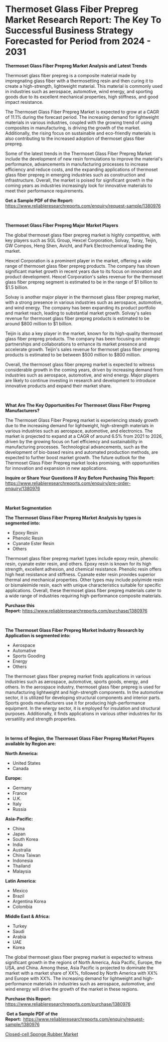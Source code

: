 <p><h1>Thermoset Glass Fiber Prepreg Market Research Report: The Key To Successful Business Strategy Forecasted for Period from 2024 - 2031</h1></p><p><strong>Thermoset Glass Fiber Prepreg Market Analysis and Latest Trends</strong></p>
<p><p>Thermoset glass fiber prepreg is a composite material made by impregnating glass fiber with a thermosetting resin and then curing it to create a high-strength, lightweight material. This material is commonly used in industries such as aerospace, automotive, wind energy, and sporting goods due to its excellent mechanical properties, high stiffness, and good impact resistance.</p><p>The Thermoset Glass Fiber Prepreg Market is expected to grow at a CAGR of 11.1% during the forecast period. The increasing demand for lightweight materials in various industries, coupled with the growing trend of using composites in manufacturing, is driving the growth of the market. Additionally, the rising focus on sustainable and eco-friendly materials is also contributing to the increased adoption of thermoset glass fiber prepreg.</p><p>Some of the latest trends in the Thermoset Glass Fiber Prepreg Market include the development of new resin formulations to improve the material's performance, advancements in manufacturing processes to increase efficiency and reduce costs, and the expanding applications of thermoset glass fiber prepreg in emerging industries such as construction and infrastructure. Overall, the market is poised for significant growth in the coming years as industries increasingly look for innovative materials to meet their performance requirements.</p></p>
<p><strong>Get a Sample PDF of the Report:&nbsp;</strong> <a href="https://www.reliableresearchreports.com/enquiry/request-sample/1380976">https://www.reliableresearchreports.com/enquiry/request-sample/1380976</a></p>
<p>&nbsp;</p>
<p><strong>Thermoset Glass Fiber Prepreg Major Market Players</strong></p>
<p><p>The global thermoset glass fiber prepreg market is highly competitive, with key players such as SGL Group, Hexcel Corporation, Solvay, Toray, Teijin, GW Compos, Heng Shen, Avicht, and Park Electrochemical leading the market. </p><p>Hexcel Corporation is a prominent player in the market, offering a wide range of thermoset glass fiber prepreg products. The company has shown significant market growth in recent years due to its focus on innovation and product development. Hexcel Corporation's sales revenue for the thermoset glass fiber prepreg segment is estimated to be in the range of $1 billion to $1.5 billion.</p><p>Solvay is another major player in the thermoset glass fiber prepreg market, with a strong presence in various industries such as aerospace, automotive, and wind energy. The company has been expanding its product portfolio and market reach, leading to substantial market growth. Solvay's sales revenue for thermoset glass fiber prepreg products is estimated to be around $800 million to $1 billion.</p><p>Teijin is also a key player in the market, known for its high-quality thermoset glass fiber prepreg products. The company has been focusing on strategic partnerships and collaborations to enhance its market presence and accelerate growth. Teijin's sales revenue for thermoset glass fiber prepreg products is estimated to be between $500 million to $800 million.</p><p>Overall, the thermoset glass fiber prepreg market is expected to witness considerable growth in the coming years, driven by increasing demand from industries such as aerospace, automotive, and wind energy. Major players are likely to continue investing in research and development to introduce innovative products and expand their market share.</p></p>
<p>&nbsp;</p>
<p><strong>What Are The Key Opportunities For Thermoset Glass Fiber Prepreg Manufacturers?</strong></p>
<p><p>The Thermoset Glass Fiber Prepreg market is experiencing steady growth due to the increasing demand for lightweight, high-strength materials in various industries such as aerospace, automotive, and electronics. The market is projected to expand at a CAGR of around 6.5% from 2021 to 2026, driven by the growing focus on fuel efficiency and sustainability in manufacturing processes. Technological advancements, such as the development of bio-based resins and automated production methods, are expected to further boost market growth. The future outlook for the Thermoset Glass Fiber Prepreg market looks promising, with opportunities for innovation and expansion in new applications.</p></p>
<p><strong>Inquire or Share Your Questions If Any Before Purchasing This Report:</strong> <a href="https://www.reliableresearchreports.com/enquiry/pre-order-enquiry/1380976">https://www.reliableresearchreports.com/enquiry/pre-order-enquiry/1380976</a></p>
<p>&nbsp;</p>
<p><strong>Market Segmentation</strong></p>
<p><strong>The Thermoset Glass Fiber Prepreg Market Analysis by types is segmented into:</strong></p>
<p><ul><li>Epoxy Resin</li><li>Phenolic Resin</li><li>Cyanate Ester Resin</li><li>Others</li></ul></p>
<p><p>Thermoset glass fiber prepreg market types include epoxy resin, phenolic resin, cyanate ester resin, and others. Epoxy resin is known for its high strength, excellent adhesion, and chemical resistance. Phenolic resin offers high heat resistance and stiffness. Cyanate ester resin provides superior thermal and mechanical properties. Other types may include polyimide resin or bismaleimide resin, each with unique characteristics suitable for specific applications. Overall, these thermoset glass fiber prepreg materials cater to a wide range of industries requiring high-performance composite materials.</p></p>
<p><strong>Purchase this Report:&nbsp;</strong><a href="https://www.reliableresearchreports.com/purchase/1380976">https://www.reliableresearchreports.com/purchase/1380976</a></p>
<p>&nbsp;</p>
<p><strong>The Thermoset Glass Fiber Prepreg Market Industry Research by Application is segmented into:</strong></p>
<p><ul><li>Aerospace</li><li>Automative</li><li>Sports Gooding</li><li>Energy</li><li>Others</li></ul></p>
<p><p>The thermoset glass fiber prepreg market finds applications in various industries such as aerospace, automotive, sports goods, energy, and others. In the aerospace industry, thermoset glass fiber prepreg is used for manufacturing lightweight and high-strength components. In the automotive sector, it is utilized for developing structural components and interior parts. Sports goods manufacturers use it for producing high-performance equipment. In the energy sector, it is employed for insulation and structural purposes. Additionally, it finds applications in various other industries for its versatility and strength properties.</p></p>
<p>&nbsp;</p>
<p><strong>In terms of Region, the Thermoset Glass Fiber Prepreg Market Players available by Region are:</strong></p>
<p>
    <p> <strong> North America: </strong>
        <ul>
            <li>United States</li>
            <li>Canada</li>
        </ul>
        </p> 
    <p> <strong> Europe: </strong>
        <ul>
            <li>Germany</li>
            <li>France</li>
            <li>U.K.</li>
            <li>Italy</li>
            <li>Russia</li>
        </ul>
        </p> 
    <p> <strong> Asia-Pacific: </strong>
        <ul>
            <li>China</li>
            <li>Japan</li>
            <li>South Korea</li>
            <li>India</li>
            <li>Australia</li>
            <li>China Taiwan</li>
            <li>Indonesia</li>
            <li>Thailand</li>
            <li>Malaysia</li>
        </ul>
        </p> 
    <p> <strong> Latin America: </strong>
        <ul>
            <li>Mexico</li>
            <li>Brazil</li>
            <li>Argentina Korea</li>
            <li>Colombia</li>
        </ul>
        </p> 
    <p> <strong> Middle East & Africa: </strong>
        <ul>
            <li>Turkey</li>
            <li>Saudi</li>
            <li>Arabia</li>
            <li>UAE</li>
            <li>Korea</li>
        </ul>
    </p>
    </p>
<p><p>The global thermoset glass fiber prepreg market is expected to witness significant growth in the regions of North America, Asia Pacific, Europe, the USA, and China. Among these, Asia Pacific is projected to dominate the market with a market share of XX%, followed by North America with XX% and Europe with XX%. The increasing demand for lightweight and high-performance materials in industries such as aerospace, automotive, and wind energy will drive the growth of the market in these regions.</p></p>
<p><strong>Purchase this Report: </strong><a href="https://www.reliableresearchreports.com/purchase/1380976">https://www.reliableresearchreports.com/purchase/1380976</a></p>
<p>&nbsp;<strong>Get a Sample PDF of the Report:&nbsp;&nbsp;</strong><a href="https://www.reliableresearchreports.com/enquiry/request-sample/1380976">https://www.reliableresearchreports.com/enquiry/request-sample/1380976</a></p>
<p><strong></strong></p>
<p><p><a href="https://invited-way-688.notion.site/Closed-cell-Sponge-Rubber-Market-Provides-a-Comprehensive-Analysis-Including-a-Macro-Overview-of-the-59bcf4a2c17b4f4db975a44136c49823">Closed-cell Sponge Rubber Market</a></p></p>